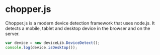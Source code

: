 # chopper.js

Chopper.js is a modern device detection framework that uses node.js. 
It detects a mobile, tablet and desktop device in the browser and on the server.

```javascript
var device = new deviceLib.DeviceDetect();
console.log(device.isDesktop());
```
